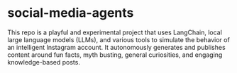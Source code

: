 # social-media-agents
This repo is a playful and experimental project that uses LangChain, local large language models (LLMs), and various tools to simulate the behavior of an intelligent Instagram account. It autonomously generates and publishes content around fun facts, myth busting, general curiosities, and engaging knowledge-based posts.
